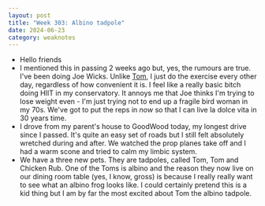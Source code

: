 ```yaml
---
layout: post
title: "Week 303: Albino tadpole"
date: 2024-06-23
category: weaknotes
---
```

* Hello friends
* I mentioned this in passing 2 weeks ago but, yes, the rumours are true. I've been doing Joe Wicks. Unlike [Tom](https://tomstu.art/weeknotes-233-closed-system), I just do the exercise every other day, regardless of how convenient it is. I feel like a really basic bitch doing HIIT in my conservatory. It annoys me that Joe thinks I'm trying to lose weight even - I'm just trying not to end up a fragile bird woman in my 70s. We've got to put the reps in _now_ so that I can live la dolce vita in 30 years time.
* I drove from my parent's house to GoodWood today, my longest drive since I passed. It's quite an easy set of roads but I still felt absolutely wretched during and after. We watched the prop planes take off and I had a warm scone and tried to calm my limbic system.
* We have a three new pets. They are tadpoles, called Tom, Tom and Chicken Rub. One of the Toms is albino and the reason they now live on our dining room table (yes, I know, gross) is because I really really want to see what an albino frog looks like. I could certainly pretend this is a kid thing but I am by far the most excited about Tom the albino tadpole.

